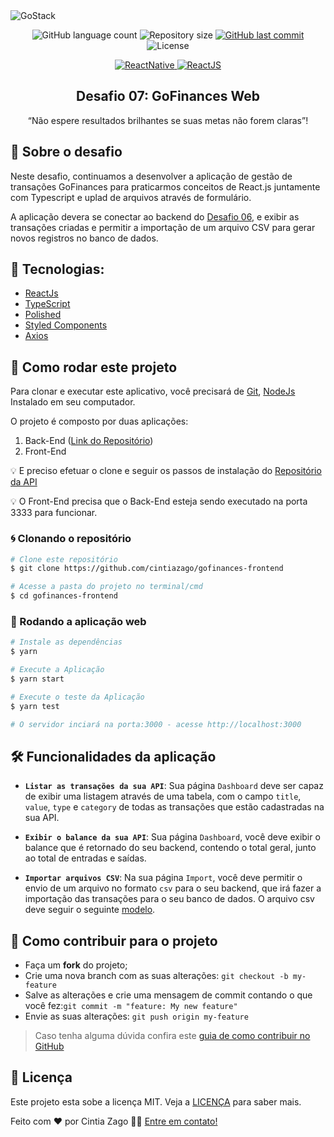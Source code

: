 <img alt="GoStack" src="https://storage.googleapis.com/golden-wind/bootcamp-gostack/header-desafios.png" />

<p align="center">

<img alt="GitHub language count" src="https://img.shields.io/github/languages/count/Alquipo/GoStack12-Desafio-07-GoFinances">

<img alt="Repository size" src="https://img.shields.io/github/repo-size/cintiazago/gofinances-frontend">

<a href="https://github.com/Alquipo/GoStack12-Desafio-07-GoFinances/commits/master">
    <img alt="GitHub last commit" src="https://img.shields.io/github/last-commit/cintiazago/gofinances-frontend?color=blue">
</a>

<img alt="License" src="https://img.shields.io/badge/license-MIT-brightgreen?color=blue">
</p>

<p align="center">

<a target="_blank" href="https://nodejs.org/">
    <img alt="ReactNative" src="https://img.shields.io/static/v1?color=brightgreen&label=Node&message=JS&?style=plastic&logo=Node.js">
</a>

<a href="https://reactjs.org/">
  <img alt="ReactJS" src="https://img.shields.io/static/v1?color=blue&label=React&message=JS&?style=plastic&logo=React">
</a>

</p>
<h2 align="center">
  Desafio 07: GoFinances Web
</h2>

<p align="center">“Não espere resultados brilhantes se suas metas não forem claras”!</p>

## 🚀 Sobre o desafio

Neste desafio, continuamos a desenvolver a aplicação de gestão de transações GoFinances para praticarmos conceitos de React.js juntamente com Typescript e uplad de arquivos através de formulário.

A aplicação devera se conectar ao backend do [Desafio 06](https://github.com/cintiazago/gostack-desafio06-typeorm-upload), e exibir as transações criadas e permitir a importação de um arquivo CSV para gerar novos registros no banco de dados.


## 🔨 Tecnologias:

- [ReactJs][reactjs]
- [TypeScript][typescript]
- [Polished](https://github.com/styled-components/polished)
- [Styled Components](https://styled-components.com/)
- [Axios][axios]



## 🚀 Como rodar este projeto

Para clonar e executar este aplicativo, você precisará de [Git](https://git-scm.com), [NodeJs][nodejs] Instalado em seu computador.

O projeto é composto por duas aplicações:

1. Back-End ([Link do Repositório](https://github.com/Alquipo/gostack-desafio06-typeorm-upload))
2. Front-End

💡 E preciso efetuar o clone e seguir os passos de instalação do [Repositório da API](https://github.com/cintiazago/gostack-desafio06-typeorm-upload)

💡 O Front-End precisa que o Back-End esteja sendo executado na porta 3333 para funcionar.

### 🌀 Clonando o repositório

```bash
# Clone este repositório
$ git clone https://github.com/cintiazago/gofinances-frontend

# Acesse a pasta do projeto no terminal/cmd
$ cd gofinances-frontend
```

### 🧭 Rodando a aplicação web

```bash
# Instale as dependências
$ yarn

# Execute a Aplicação
$ yarn start

# Execute o teste da Aplicação
$ yarn test

# O servidor inciará na porta:3000 - acesse http://localhost:3000
```

## 🛠 Funcionalidades da aplicação


- **`Listar as transações da sua API`**: Sua página `Dashboard` deve ser capaz de exibir uma listagem através de uma tabela, com o campo `title`, `value`, `type` e `category` de todas as transações que estão cadastradas na sua API.

- **`Exibir o balance da sua API`**: Sua página `Dashboard`, você deve exibir o balance que é retornado do seu backend, contendo o total geral, junto ao total de entradas e saídas.

- **`Importar arquivos CSV`**: Na sua página `Import`, você deve permitir o envio de um arquivo no formato `csv` para o seu backend, que irá fazer a importação das transações para o seu banco de dados. O arquivo csv deve seguir o seguinte [modelo](https://github.com/Rocketseat/bootcamp-gostack-desafios/blob/master/desafio-database-upload/assets/file.csv).



## 🤔 Como contribuir para o projeto

- Faça um **fork** do projeto;
- Crie uma nova branch com as suas alterações: `git checkout -b my-feature`
- Salve as alterações e crie uma mensagem de commit contando o que você fez:`git commit -m "feature: My new feature"`
- Envie as suas alterações: `git push origin my-feature`

> Caso tenha alguma dúvida confira este [guia de como contribuir no GitHub](https://github.com/firstcontributions/first-contributions)

## 📝 Licença

Este projeto esta sobe a licença MIT. Veja a [LICENÇA][license] para saber mais.

Feito com ❤️ por Cintia Zago 👋🏽 [Entre em contato!](https://www.linkedin.com/in/cintiazago/)

[nodejs]: https://nodejs.org/
[express]: https://expressjs.com/
[uuidv4]: https://www.npmjs.com/package/uuidv4
[nodemon]: https://www.npmjs.com/package/nodemon
[rs]: https://rocketseat.com.br
[license]: https://opensource.org/licenses/MIT
[Postgres]: https://www.postgresql.org/
[Multer]: https://www.npmjs.com/package/multer
[reactjs]: https://reactjs.org/
[axios]: https://www.npmjs.com/package/axios
[babel]: https://babeljs.io/
[webpack]: https://webpack.js.org/
[rs]: https://rocketseat.com.br
[license]: https://opensource.org/licenses/MIT
[typescript]: https://www.typescriptlang.org/
